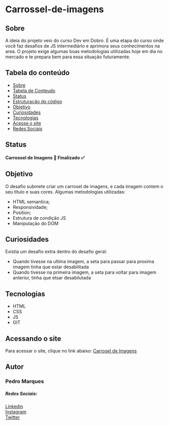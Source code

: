 # Carrossel-de-imagens

## Sobre
  A ideia do projeto veio do curso Dev em Dobro. É uma etapa do curso onde você faz desafios de JS intermediário e aprimora seus conhecimentos na area. O projeto exige algumas
  boas metodologias utilizadas hoje em dia no mercado e te prepara bem para essa situação futuramente.

## Tabela do conteúdo

   * [Sobre](#Sobre)
   * [Tabela de Conteudo](#tabela-de-conteudo)
   * [Status](#status)
   * [Estruturação do código](#estruturacao-do-codigo)
   * [Objetivo](#objetivo)
   * [Curiosidades](#curiosidades)
   * [Tecnologias](#tecnologias)
   * [Acesse o site](#acesse-o-site)
   * [Redes Sociais](#redes-sociais)

## Status
 
  #### Carrossel de Imagens 🚀 Finalizado ✅

## Objetivo

  O desafio submete criar um carrosel de imagens, e cada imagem contem o seu titulo e suas cores. Algumas metodologias utilizadas:
   
   * HTML semantica;
   * Responsividade;
   * Position;
   * Estrutura de condição JS
   * Manipulação do DOM

## Curiosidades

  Existia um desafio extra dentro do desafio geral:
    
  * Quando tivesse na ultima imagem, a seta para passar para proxima imagem tinha que estar desabilitada
  * Quando tivesse na primeira imagem, a seta para voltar para imagem anterior, tinha que etsar desabilutada
  

## Tecnologias

 * HTML
 * CSS
 * JS
 * GIT

## Acessando o site

Para acessar o site, clique no link abaixo:
<a href= "https://pedromarques-dev.github.io/Carrosel-de-imagens/" target= "_blank">Carrosel de Imagens</a>

## Autor

### Pedro Marques

##### Redes Sociais:
<a href= "https://www.linkedin.com/in/pedromarques-dev/" target= "_blank">Linkedin</a> <br>
<a href= "https://instagram.com/p_marques7" target= "_blank">Instagram</a> <br>
<a href= "https://twitter.com/pmsev7n" target= "_blank">Twitter</a>


